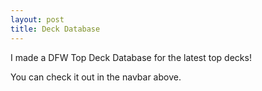 ```yaml
---
layout: post
title: Deck Database
---
```

I made a DFW Top Deck Database for the latest top decks!

You can check it out in the navbar above.
